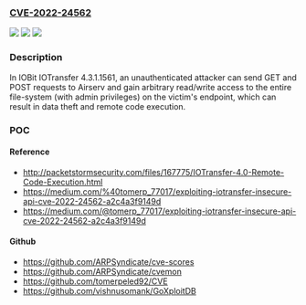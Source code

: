 ### [CVE-2022-24562](https://cve.mitre.org/cgi-bin/cvename.cgi?name=CVE-2022-24562)
![](https://img.shields.io/static/v1?label=Product&message=n%2Fa&color=blue)
![](https://img.shields.io/static/v1?label=Version&message=n%2Fa%20&color=brightgreen)
![](https://img.shields.io/static/v1?label=Vulnerability&message=n%2Fa&color=brightgreen)

### Description

In IOBit IOTransfer 4.3.1.1561, an unauthenticated attacker can send GET and POST requests to Airserv and gain arbitrary read/write access to the entire file-system (with admin privileges) on the victim's endpoint, which can result in data theft and remote code execution.

### POC

#### Reference
- http://packetstormsecurity.com/files/167775/IOTransfer-4.0-Remote-Code-Execution.html
- https://medium.com/%40tomerp_77017/exploiting-iotransfer-insecure-api-cve-2022-24562-a2c4a3f9149d
- https://medium.com/@tomerp_77017/exploiting-iotransfer-insecure-api-cve-2022-24562-a2c4a3f9149d

#### Github
- https://github.com/ARPSyndicate/cve-scores
- https://github.com/ARPSyndicate/cvemon
- https://github.com/tomerpeled92/CVE
- https://github.com/vishnusomank/GoXploitDB

